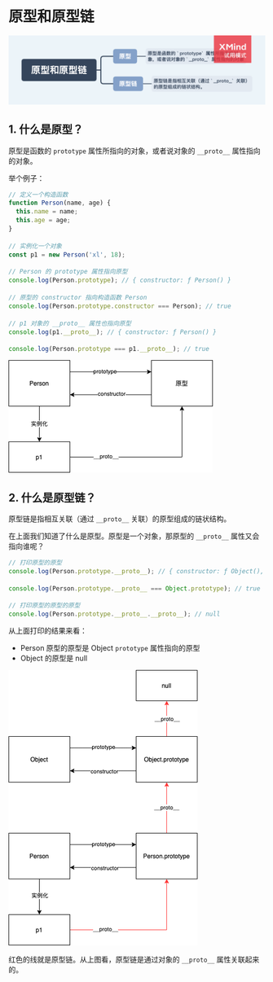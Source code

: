# 原型和原型链

<img src="../../思维导图/原型和原型链.png">

## 1. 什么是原型？

原型是函数的 `prototype` 属性所指向的对象，或者说对象的 `__proto__` 属性指向的对象。

举个例子：

```js
// 定义一个构造函数
function Person(name, age) {
  this.name = name;
  this.age = age;
}

// 实例化一个对象
const p1 = new Person('xl', 18);

// Person 的 prototype 属性指向原型
console.log(Person.prototype); // { constructor: ƒ Person() }

// 原型的 constructor 指向构造函数 Person
console.log(Person.prototype.constructor === Person); // true

// p1 对象的 __proto__ 属性也指向原型
console.log(p1.__proto__); // { constructor: ƒ Person() }

console.log(Person.prototype === p1.__proto__); // true
```

<img src="../../流程图/原型.png">

## 2. 什么是原型链？

原型链是指相互关联（通过 `__proto__` 关联）的原型组成的链状结构。

在上面我们知道了什么是原型。原型是一个对象，那原型的 `__proto__` 属性又会指向谁呢？

```js
// 打印原型的原型
console.log(Person.prototype.__proto__); // { constructor: ƒ Object(), ...省略其他属性 }

console.log(Person.prototype.__proto__ === Object.prototype); // true

// 打印原型的原型的原型
console.log(Person.prototype.__proto__.__proto__); // null
```

从上面打印的结果来看：

- Person 原型的原型是 Object `prototype` 属性指向的原型
- Object 的原型是 null

<img src="../../流程图/原型链.png">

红色的线就是原型链。从上图看，原型链是通过对象的 `__proto__` 属性关联起来的。
